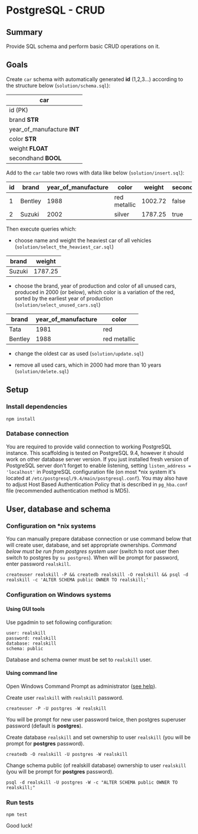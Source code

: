 # PostgreSQL - CRUD

## Summary

Provide SQL schema and perform basic CRUD operations on it.

## Goals

Create `car` schema with automatically generated **id** (1,2,3...) according to the structure below (`solution/schema.sql`):

| car                        | 
|----------------------------|
| id (PK)                    |
| brand **STR**              |
| year_of_manufacture **INT**|
| color **STR**              |
| weight **FLOAT**           |
| secondhand **BOOL**        |

Add to the `car` table two rows with data like below (`solution/insert.sql`): 

|  id   | brand       | year_of_manufacture | color        | weight  | secondhand |
|-------|-------------|---------------------|--------------|---------|------------|
|  1    | Bentley     | 1988                | red metallic | 1002.72 | false      |
|  2    | Suzuki      | 2002                | silver       | 1787.25 | true       |

Then execute queries which:

* choose name and weight the heaviest car of all vehicles (`solution/select_the_heaviest_car.sql`)

|  brand  | weight      |
|---------|-------------|
|  Suzuki | 1787.25     |

* choose the brand, year of production and color of all unused cars, produced in 2000 (or below), which color is a variation of the red, sorted by the earliest year of production (`solution/select_unused_cars.sql`)

| brand    | year_of_manufacture | color        | 
|----------|---------------------|--------------|
| Tata     | 1981                | red          |
| Bentley  | 1988                | red metallic |

* change the oldest car as used (`solution/update.sql`) 

* remove all used cars, which in 2000 had more than 10 years (`solution/delete.sql`)

## Setup

### Install dependencies 

```
npm install
```
 
### Database connection

You are required to provide valid connection to working PostgreSQL instance. This scaffolding is tested on PostgreSQL 9.4, however it should work on other 
database server version. 
If you just installed fresh version of PostgreSQL server don't forget to enable listening, setting `listen_address = 'localhost'` in PostgreSQL configuration
 file (on most *nix system it's located at `/etc/postgresql/9.4/main/postgresql.conf`). You may also have to adjust Host Based Authentication Policy that is 
 described in `pg_hba.conf` file (recommended authentication method is MD5).
 
## User, database and schema

### Configuration on *nix systems

You can manually prepare database connection or use command below that will create user, database, and set appropriate ownerships.
*Command below must be run from postgres system user* (switch to root user then switch to postgres by `su postgres`). When will be prompt for password, enter
 password `realskill`.
```  
createuser realskill -P && createdb realskill -O realskill && psql -d realskill -c 'ALTER SCHEMA public OWNER TO realskill;'
```

### Configuration on Windows systems

#### Using GUI tools
Use pgadmin to set following configuration:
```
user: realskill
password: realskill
database: realskill
schema: public
```
Database and schema owner must be set to `realskill` user.

#### Using command line

Open Windows Command Prompt as administrator ([see help](https://technet.microsoft.com/en-us/library/cc947813.aspx)).

Create user `realskill` with `realskill` password.

```
createuser -P -U postgres -W realskill
```

You will be prompt for new user password twice, then postgres superuser password (default is **postgres**).

Create database `realskill` and set ownership to user `realskill` (you will be prompt for **postgres** password).

```
createdb -O realskill -U postgres -W realskill
```

Change schema public (of realskill database) ownership to user `realskill` (you will be prompt for **postgres** password).

```
psql -d realskill -U postgres -W -c "ALTER SCHEMA public OWNER TO realskill;"
```

### Run tests

    npm test

Good luck!
